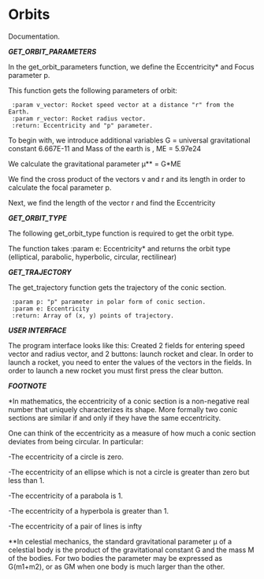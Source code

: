 # Orbits

Documentation.

_**GET_ORBIT_PARAMETERS**_

In the get_orbit_parameters function, we define the Eccentricity* and Focus parameter p.

This function gets the following parameters of orbit:

     :param v_vector: Rocket speed vector at a distance "r" from the Earth.
     :param r_vector: Rocket radius vector.
     :return: Eccentricity and "p" parameter.

To begin with, we introduce additional variables G = universal gravitational constant 6.667E-11 and Mass of the earth is , ME = 5.97e24

We calculate the gravitational parameter μ** = G*ME

We find the cross product of the vectors v and r and its length in order to calculate the focal parameter p.

Next, we find the length of the vector r and find the Eccentricity



_**GET_ORBIT_TYPE**_

The following get_orbit_type function is required to get the orbit type.

The function takes :param e: Eccentricity* and returns the orbit type (elliptical, parabolic, hyperbolic, circular, rectilinear)



_**GET_TRAJECTORY**_

The get_trajectory function gets the trajectory of the conic section.

     :param p: "p" parameter in polar form of conic section.
     :param e: Eccentricity
     :return: Array of (x, y) points of trajectory.

_**USER INTERFACE**_

The program interface looks like this:
Created 2 fields for entering speed vector and radius vector, and 2 buttons: launch rocket and clear.
In order to launch a rocket, you need to enter the values of the vectors in the fields.
In order to launch a new rocket you must first press the clear button.


**_FOOTNOTE_**

*In mathematics, the eccentricity of a conic section is a non-negative real number that uniquely characterizes its shape.
More formally two conic sections are similar if and only if they have the same eccentricity.

One can think of the eccentricity as a measure of how much a conic section deviates from being circular. In particular:

-The eccentricity of a circle is zero.

-The eccentricity of an ellipse which is not a circle is greater than zero but less than 1.

-The eccentricity of a parabola is 1.

-The eccentricity of a hyperbola is greater than 1.

-The eccentricity of a pair of lines is infty


**In celestial mechanics, the standard gravitational parameter μ of a celestial body is the product of the gravitational constant G and the mass M of the bodies. For two bodies the parameter may be expressed as G(m1+m2), or as GM when one body is much larger than the other.
